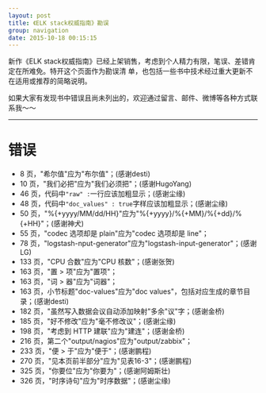 ```yaml
---
layout: post
title: 《ELK stack权威指南》勘误
group: navigation
date: 2015-10-18 00:15:15
---
```


新作《ELK stack权威指南》已经上架销售，考虑到个人精力有限，笔误、差错肯定在所难免。特开这个页面作为勘误清
单，也包括一些书中技术经过重大更新不在适用或推荐的简略说明。

如果大家有发现书中错误且尚未列出的，欢迎通过留言、邮件、微博等各种方式联系我～～

--------------------------------------------------

错误
=====================

* 8 页，"希尔值"应为"布尔值"；(感谢desti)
* 10 页，"我们必把"应为"我们必须把"；(感谢HugoYang)
* 46 页，代码中`"raw" :`一行应该加粗显示；(感谢尘缘)
* 48 页，代码中`"doc_values" : true`字样应该加粗显示；(感谢尘缘)
* 50 页，"%{+yyyy/MM/dd/HH}"应为"%{+yyyy}/%{+MM}/%{+dd}/%{+HH}"；(感谢神犬)
* 55 页，"codec 选项却是 plain"应为"codec 选项却是 line"；
* 78 页，"logstash-nput-generator"应为"logstash-input-generator"；(感谢LG)
* 133 页，"CPU 合数"应为"CPU 核数"；(感谢张贺)
* 163 页，"置 > 项"应为"置项"；
* 163 页，"词 > 器"应为"词器"；
* 163 页，小节标题"doc-values"应为"doc values"，包括对应生成的章节目录；(感谢desti)
* 182 页，"虽然写入数据会议自动添加映射"多余"议"字；(感谢金桥)
* 185 页，"好不修改"应为"毫不修改议"；(感谢尘缘)
* 198 页，"考虑到 HTTP 建联"应为"建连"；(感谢金桥)
* 216 页，第二个"output/nagios"应为"output/zabbix"；
* 233 页，"便 > 于"应为"便于"；(感谢鹏程)
* 270 页，"见本页前半部分"应为"见表16-3"；(感谢鹏程)
* 325 页，"你要位"应为"你要为"；(感谢阿姆斯壮)
* 326 页，"时序诗句"应为"时序数据"；(感谢尘缘)
